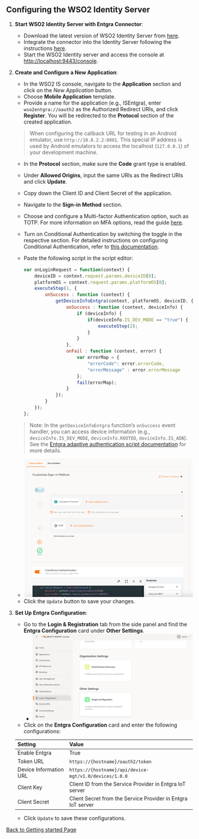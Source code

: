 ## Configuring the WSO2 Identity Server

1. **Start WSO2 Identity Server with Entgra Connector**:
    - Download the latest version of WSO2 Identity Server from [here](https://wso2.com/identity-server).
    - Integrate the connector into the Identity Server following the instructions [here](artifact.md).
    - Start the WSO2 Identity server and access the console at [http://localhost:9443/console](http://localhost:9443/carbon).

2. **Create and Configure a New Application**:
    - In the WSO2 IS console, navigate to the **Application** section and click on the *New Application* button.
    - Choose **Mobile Application** template.
    - Provide a name for the application (e.g., ISEntgra), enter `wso2entgra://oauth2` as the Authorized
      Redirect URIs, and click **Register**. You will be redirected to the **Protocol** section of the created application.
   > When configuring the callback URL for testing in an Android emulator, use `http://10.0.2.2:8081`. This special
   > IP address is used by Android emulators to access the localhost (`127.0.0.1`) of your development machine.
    - In the **Protocol** section, make sure the **Code** grant type is enabled.
    - Under **Allowed Origins**, input the same URIs as the Redirect URIs and click **Update**.
    - Copy down the Client ID and Client Secret of the application.
    - Navigate to the **Sign-in Method** section.
    - Choose and configure a Multi-factor Authentication option, such as TOTP. For more information on MFA options, read the guide [here](https://is.docs.wso2.com/en/next/guides/authentication/mfa/).
    - Turn on Conditional Authentication by switching the toggle in the respective section. For detailed instructions on configuring Conditional Authentication, 
   refer to [this documentation](https://is.docs.wso2.com/en/next/guides/authentication/conditional-auth/configure-conditional-auth/).
    - Paste the following script in the script editor:

       ```jsx
       var onLoginRequest = function(context) {
           deviceID = context.request.params.deviceID[0];
           platformOS = context.request.params.platformOS[0];
           executeStep(1, {
               onSuccess : function (context) {
                   getDeviceInfoEntgra(context, platformOS, deviceID, {
                       onSuccess : function (context, deviceInfo) {
                           if (deviceInfo) {
                               if(deviceInfo.IS_DEV_MODE == "true") {
                                   executeStep(2);
                               }
                           }
                       },
                       onFail : function (context, error) {
                           var errorMap = {
                               "errorCode": error.errorCode,
                               "errorMessage" : error.errorMessage
                           };
                           fail(errorMap);
                       }
                   });
               }
           }); 
       };
       ```

   >    Note: In the `getDeviceInfoEntgra` function’s `onSuccess` event handler, you can access device information 
   >    (e.g., `deviceInfo.IS_DEV_MODE`, `deviceInfo.ROOTED`, `deviceInfo.IS_ADB`). 
   >    See the [Entgra adaptive authentication script documentation](adaptive_script.md) for more details.
   - <img src="../images/img_4.png" alt="Entgra Configuration" width="600"/>
   - Click the `Update` button to save your changes.

3. **Set Up Entgra Configuration**:
    - Go to the **Login & Registration** tab from the side panel and find the **Entgra Configuration** 
   card under **Other Settings**.
      - <img src="../images/img.png" alt="Entgra Configuration" width="500"/>
    - Click on the **Entgra Configuration** card and enter the following configurations:

   | Setting                | Value                                                        |
   |------------------------|--------------------------------------------------------------|
   | Enable Entgra          | True                                                         |
   | Token URL              | `https://{hostname}/oauth2/token`                            |
   | Device Information URL | `https://{hostname}/api/device-mgt/v1.0/devices/1.0.0`       |
   | Client Key             | Client ID from the Service Provider in Entgra IoT server     |
   | Client Secret          | Client Secret from the Service Provider in Entgra IoT server |

    - Click `Update` to save these configurations.

[Back to Getting started Page](../README.md)
